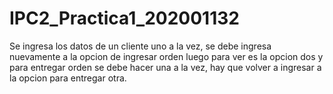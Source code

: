 # IPC2_Practica1_202001132
Se ingresa los datos de un cliente uno a la vez, se debe ingresa nuevamente a la opcion de ingresar orden
luego para ver es la opcion dos
y para entregar orden se debe hacer una a la vez, hay que volver a ingresar a la opcion para entregar otra.
